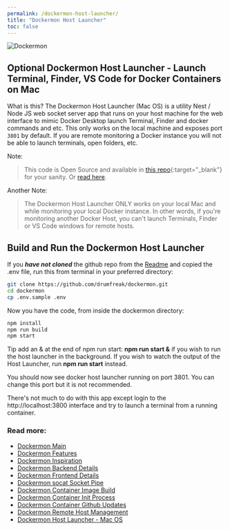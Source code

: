 ```yaml
---
permalink: /dockermon-host-launcher/
title: "Dockermon Host Launcher"
toc: false
---
```


![Dockermon](https://drumfreak.github.io/dockermon/images/dockermon-host-launcher.png?raw=true)

## Optional Dockermon Host Launcher - Launch Terminal, Finder, VS Code for Docker Containers on Mac

What is this? The Dockermon Host Launcher (Mac OS) is a utility Nest / Node JS web socket server app that runs on your host machine for the web interface to mimic Docker Desktop launch Terminal, Finder and docker commands and etc. This only works on the local machine and exposes port `3801` by default. If you are remote monitoring a Docker instance you will not be able to launch terminals, open folders, etc. 

Note:

> This code is Open Source and available in [this repo](https://github.com/drumfreak/dockermon){:target="_blank"} for your sanity. Or [read here](/dockermon/dockermon-host-launcher). 


Another Note:

> The Dockermon Host Launcher ONLY works on your local Mac and while monitoring your local Docker instance. In other words, if you're monitoring another Docker Host, you can't launch Terminals, Finder or VS Code windows for remote hosts. 


## Build and Run the Dockermon Host Launcher

If you <b><em>have not cloned</em></b> the github repo from the [Readme](/dockermon/dockermon) and copied the .env file, run this from terminal in your preferred directory:

```bash
git clone https://github.com/drumfreak/dockermon.git
cd dockermon
cp .env.sample .env
```

Now you have the code, from inside the dockermon directory:

``` bash
npm install
npm run build
npm start
```

Tip add an &amp; at the end of npm run start: <b>npm run start &amp;</b> if you wish to run the host launcher in the background. If you wish to watch the output of the Host Launcher, run <b>npm run start</b> instead.

You should now see docker host launcher running on port 3801. You can change this port but it is not recommended.

There's not much to do with this app except login to the http://localhost:3800 interface and try to launch a terminal from a running container.

### Read more:

- [Dockermon Main](/dockermon)
- [Dockermon Features](/dockermon/dockermon-features)
- [Dockermon Inspiration](/dockermon/dockermon-inspiration)
- [Dockermon Backend Details](/dockermon/dockermon-backend)
- [Dockermon Frontend Details](/dockermon/dockermon-frontend)
- [Dockermon socat Socket Pipe](/dockermon/dockermon-socat)
- [Dockermon Container Image Build](/dockermon/dockermon-container-build)
- [Dockermon Container Init Process](/dockermon/dockermon-init)
- [Dockermon Container Github Updates](/dockermon/dockermon-remote-updates)
- [Dockermon Remote Host Management](/dockermon/dockermon-remote-hosts)
- [Dockermon Host Launcher - Mac OS](/dockermon/dockermon-host-launcher)
